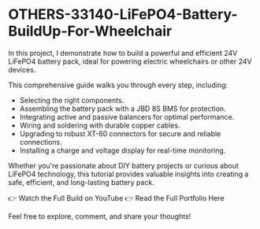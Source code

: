 # OTHERS-33140-LiFePO4-Battery-BuildUp-For-Wheelchair
In this project, I demonstrate how to build a powerful and efficient 24V LiFePO4 battery pack, ideal for powering electric wheelchairs or other 24V devices.

This comprehensive guide walks you through every step, including:

- Selecting the right components.
- Assembling the battery pack with a JBD 8S BMS for protection.
- Integrating active and passive balancers for optimal performance.
- Wiring and soldering with durable copper cables.
- Upgrading to robust XT-60 connectors for secure and reliable connections.
- Installing a charge and voltage display for real-time monitoring.
  
Whether you're passionate about DIY battery projects or curious about LiFePO4 technology, this tutorial provides valuable insights into creating a safe, efficient, and long-lasting battery pack.

👉 Watch the Full Build on YouTube
👉 Read the Full Portfolio Here

Feel free to explore, comment, and share your thoughts!
